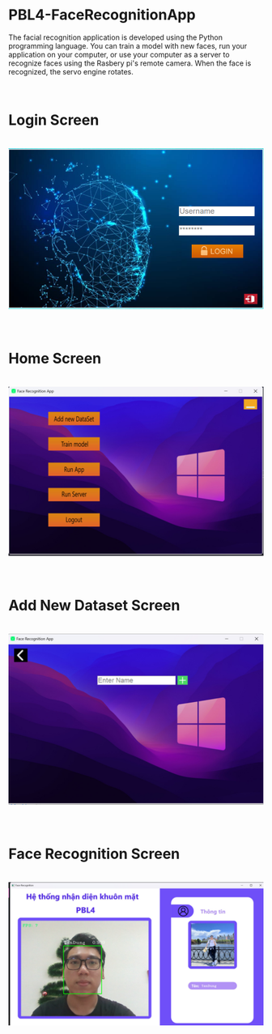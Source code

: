 ﻿# PBL4-FaceRecognitionApp
 
The facial recognition application is developed using the Python programming language. You can train a model with new faces, run your application on your computer, or use your computer as a server to recognize faces using the Rasbery pi's remote camera. When the face is recognized, the servo engine rotates.

<br>
<h1>Login Screen<h1>
<img src="https://github.com/saske999cz/Face-Recognition/blob/main/pic1.png">

<br>
<br>
<h1>Home Screen<h1>
<img src="https://github.com/saske999cz/Face-Recognition/blob/main/pic2.png">


<br>
<br>
<h1>Add New Dataset Screen<h1>
<img src="https://github.com/saske999cz/Face-Recognition/blob/main/pic3.png">

<br>
<br>
<h1>Face Recognition Screen<h1>
<img src="https://github.com/saske999cz/Face-Recognition/blob/main/pic4.png">

